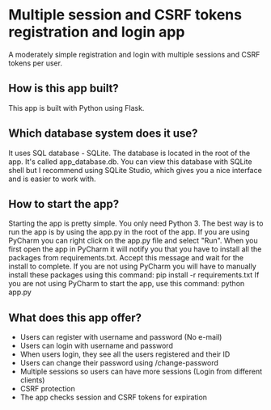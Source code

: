 # Multiple session and CSRF tokens registration and login app

A moderately simple registration and login with multiple sessions and CSRF tokens per user. 

## How is this app built?
This app is built with Python using Flask. 

## Which database system does it use?
It uses SQL database - SQLite. The database is located in the root of the app. It's called app_database.db. You can view this database with SQLite shell but I recommend using SQLite Studio, which gives you a nice
interface and is easier to work with.

## How to start the app?
Starting the app is pretty simple. You only need Python 3. The best way is to run the app is by using the app.py in the root of the app. If you are using PyCharm you can right click on the app.py file and select "Run".
When you first open the app in PyCharm it will notify you that you have to install all the packages from requirements.txt. Accept this message and wait for the install to complete. If you are not using PyCharm you will have
to manually install these packages using this command: pip install -r requirements.txt
If you are not using PyCharm to start the app, use this command: python app.py

## What does this app offer?
- Users can register with username and password (No e-mail)
- Users can login with username and password
- When users login, they see all the users registered and their ID
- Users can change their password using /change-password
- Multiple sessions so users can have more sessions (Login from different clients)
- CSRF protection
- The app checks session and CSRF tokens for expiration


